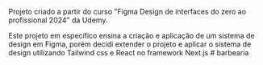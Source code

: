 Projeto criado a partir do curso "Figma Design de interfaces do zero ao profissional 2024" da Udemy.

Este projeto em específico ensina a criação e aplicação de um sistema de design em Figma, porém decidi extender o projeto e aplicar o sistema de design utilizando Tailwind css e React no framework Next.js
#   b a r b e a r i a  
 